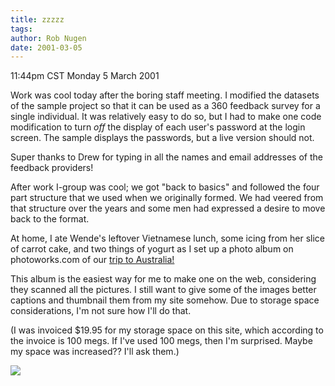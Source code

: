 ```yaml
---
title: zzzzz
tags: 
author: Rob Nugen
date: 2001-03-05
---
```


<title></title>
<p class=date>11:44pm CST Monday 5 March 2001</p>

<p>Work was cool today after the boring staff meeting.  I modified the
datasets of the sample project so that it can be used as a 360
feedback survey for a single individual.  It was relatively easy to do
so, but I had to make one code modification to turn <em>off</em> the
display of each user's password at the login screen.  The sample
displays the passwords, but a live version should not.</p>

<p>Super thanks to Drew for typing in all the names and email
addresses of the feedback providers!</p>

<p>After work I-group was cool; we got "back to basics" and followed
the four part structure that we used when we originally formed.  We
had veered from that structure over the years and some men had
expressed a desire to move back to the format.</p>

<p>At home, I ate Wende's leftover Vietnamese lunch, some icing from
her slice of carrot cake, and two things of yogurt as I set up a photo
album on photoworks.com of our <a
href="http://photomail.photoworks.com/sharing/album.asp?Key=7283496192300600">trip
to Australia!</a></p>

<p>This album is the easiest way for me to make one on the web,
considering they scanned all the pictures.  I still want to give some
of the images better captions and thumbnail them from my site somehow.
Due to storage space considerations, I'm not sure how I'll do
that.</p>

<p>(I was invoiced $19.95 for my storage space on this site, which
according to the invoice is 100 megs.  If I've used 100 megs, then I'm
surprised.  Maybe my space was increased??  I'll ask them.)</p>

<p><img src='/images/rob/wL-ROB.gif'/></p>

